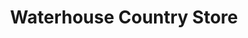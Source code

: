 ---
title: "Waterhouse Country Store"
url: /windham/waterhouse-country-store/
shop: Lebensmittel
---